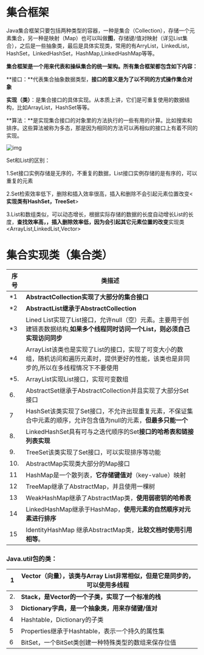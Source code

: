 # 集合框架

  

Java集合框架只要包括两种类型的容器，一种是集合（Collection），存储一个元素集合，另一种是映射（Map）也可以叫做**图**，存储键/值对映射（详见List集合），之后是一些抽象类，最后是具体实现类，常用的有ArryList，LinkedList，HashSet，LinkedHashSet，HashMap,LinkedHashMap等等。

**集合框架是一个用来代表和操纵集合的统一架构。所有集合框架都包含如下内容：**

**接口：**代表集合抽象数据类型，**接口的意义是为了以不同的方式操作集合对象**

**实现（类）**：是集合接口的具体实现。从本质上讲，它们是可重复使用的数据结构，比如ArrayList，HashSet等等。

**算法：**是实现集合接口的对象里的方法执行的一些有用的计算。比如搜索和排序。这些算法被称为多态，那是因为相同的方法可以再相似的接口上有着不同的实现。

![img](https://www.runoob.com/wp-content/uploads/2014/01/java-coll.png)

Set和List的区别：

1.Set接口实例存储是无序的，不重复的数据，List接口实例存储的是有序的，可以重复的元素

2.Set检索效率低下，删除和插入效率很高，插入和删除不会引起元素位置改变<**实现类有HashSet，TreeSet**>

3.List和数组类似，可以动态增长，根据实际存储的数据的长度自动增长List的长度，**查找效率高，，插入删除效率低，因为会引起其它元素位置的改变**实现类<ArrayList,LinkedList,Vector>



# 集合实现类（集合类）

| 序号 | 类描述                                                       |
| ---- | ------------------------------------------------------------ |
| *1   | **AbstractCollection实现了大部分的集合接口**                 |
| *2   | **AbstractList继承于AbstractCollection**                     |
| *3   | Lined List实现了List接口，允许null（空）元素。主要用于创建链表数据结构,**如果多个线程同时访问一个List，则必须自己实现访问同步** |
| *4   | ArrayList该类也是实现了List的接口，实现了可变大小的数组，随机访问和遍历元素时，提供更好的性能，该类也是非同步的,所以在多线程情况下不要使用 |
| *5.  | ArrayList实现List接口，实现可变数组                          |
| 6.   | AbstractSet继承于AbstractCollection并且实现了大部分Set接口   |
| 7    | HashSet该类实现了Set接口，不允许出现重复元素，不保证集合中元素的顺序，允许包含值为null的元素，**但最多只能一个** |
| 8.   | LinkedHashSet具有可与之迭代顺序的Set**接口的哈希表和链接列表实现** |
| 9.   | TreeSet该类实现了Set接口，可以实现排序等功能                 |
| 10.  | AbstractMap实现类大部分的Map接口                             |
| 11   | HashMap是一个散列表，**它存储键值对**（key-value）映射       |
| 12   | TreeMap继承了AbstractMap，并且使用一棵树                     |
| 13   | WeakHashMap继承了AbstractMap类，**使用弱密钥的哈希表**       |
| 14   | LinkedHashMap继承于HashMap，**使用元素的自然顺序对元素进行排序** |
| 15   | IdentityHashMap 继承AbstractMap类，**比较文档时使用引用相等**。 |

### Java.util包的类：

| 1    | Vector（向量），该类与Array List非常相似，但是它是同步的，可以使用多线程 |
| ---- | ------------------------------------------------------------ |
| 2.   | **Stack，是Vector的一个子类，实现了一个标准的栈**            |
| 3    | **Dictionary字典，是一个抽象类，用来存储键/值对**            |
| 4    | Hashtable，Dictionary的子类                                  |
| 5    | Properties继承于Hashtable，表示一个持久的属性集              |
| 6    | BitSet，一个BitSet类创建一种特殊类型的数组来保存位值         |

